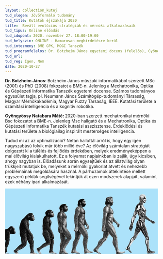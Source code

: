 ```yaml
---
layout: collection_kutej
tud_slogen: Jövőformáló tudomány
tud_title: Kutatók éjszakája 2020
title:  Bevált evolúciós stratégiák és mérnöki alkalmazásaik
tud_tipus: Online előadás
tud_idopont: 2020. november 27. 18:00-19:00
tud_helyszin: ONLINE - Hamarosan meghirdetésre kerül
tud_intezmeny: BME GPK, MOGI Tanszék
tud_programfelelos: Dr. Botzheim János egyetemi docens (felelős), Gyöngyössy Natabara Máté MSc hallgató
tud_url:
tud_reg: Igen, Nem
date: 2020-10-27
---
```

<b>Dr. Botzheim János: </b>Botzheim János műszaki informatikából szerzett MSc (2001) és PhD (2008) fokozatot a BME-n. Jelenleg a Mechatronika, Optika és Gépészeti Informatika Tanszék egyetemi docense. Számos tudományos egyesület tagja, pl. Neumann János Számítógép-tudományi Társaság, Magyar Mérnökakadémia, Magyar Fuzzy Társaság, IEEE. Kutatási területe a számítási intelligencia és a kognitív robotika.

<b>Gyöngyössy Natabara Máté: </b>2020-ban szerzett mechatronikai mérnöki Bsc fokozatot a BME-n. Jelenleg Msc hallgató és a Mechatronika, Optika és Gépészeti Informatika Tanszék kutatási asszisztense. Érdeklődési és kutatási területe a biológiailag inspirált mesterséges intelligencia.

Tudod mi az az optimalizáció? Netán hallottál arról is, hogy egy igen nagyszabású folyik már több millió éve?
Az élővilág számtalan stratégiát dolgozott ki a túlélés és fejlődés érdekében, melyek eredményeképpen a mai élővilág kialakulhatott. Ez a folyamat napjainkban is zajlik, úgy kicsiben, ahogy nagyban is. Előadásunk során egysejtűek és az állatvilág olyan trükkjeit mutatjuk be, melyeket a mérnöki gyakorlat átvett és nehezebb problémáinak megoldására használ. A párhuzamok áttekintése mellett egyszerű példák segítségével tekintjük át ezen módszerek alapjait, valamint ezek néhány ipari alkalmazását.


<img src="images/evolucio.png" max-width="500" class="center"> 
